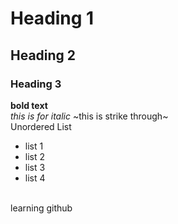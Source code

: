 # Heading 1
## Heading 2
### Heading 3
**bold text**
<br/>
_this is for italic_
~this is strike through~
<br/>
Unordered List
<br/>
- list 1
- list 2
- list 3
- list 4
<br/>
learning github

